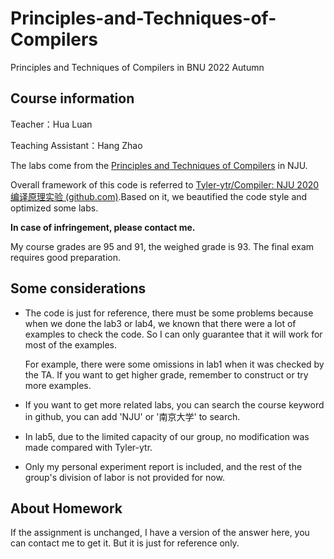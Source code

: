 # Principles-and-Techniques-of-Compilers
Principles and Techniques of Compilers in BNU 2022 Autumn

## Course information

Teacher：Hua Luan

Teaching Assistant：Hang Zhao

The labs come from the [Principles and Techniques of Compilers](https://cs.nju.edu.cn/changxu/2_compiler/index.html) in NJU.

Overall framework of this code is referred to [Tyler-ytr/Compiler: NJU 2020 编译原理实验 (github.com)](https://github.com/Tyler-ytr/Compiler).Based on it, we beautified the code style and optimized some labs.

**In case of infringement, please contact me.**

My course grades are 95 and 91, the weighed grade is 93. The final exam requires good preparation.

## Some considerations

* The code is just for reference, there must be some problems because when we done the lab3 or lab4, we known that there were a lot of examples to check the code. So I can only guarantee that it will work for most of the examples.

  For example, there were some omissions in lab1 when it was checked by the TA. If you want to get higher grade, remember to construct or try more examples.

* If you want to get more related labs, you can search the course keyword in github, you can add 'NJU' or '南京大学' to search.

* In lab5, due to the limited capacity of our group, no modification was made compared with Tyler-ytr.

* Only my personal experiment report is included, and the rest of the group's division of labor is not provided for now.

## About Homework

If the assignment is unchanged, I have a version of the answer here, you can contact me to get it. But it is just for reference only.

